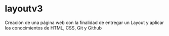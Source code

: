 # layoutv3
Creación de una página web con la finalidad de entregar un Layout y aplicar los conocimientos de HTML, CSS, Git y Github
